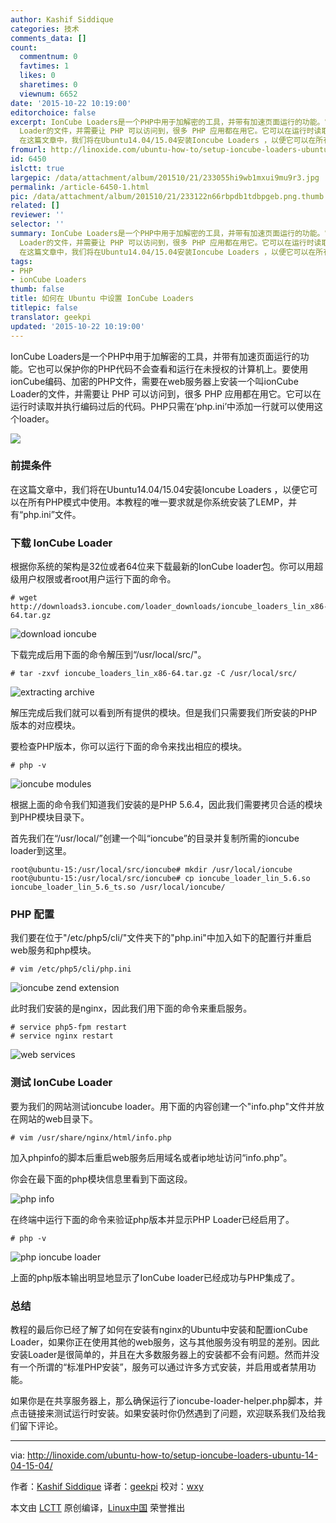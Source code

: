 ```yaml
---
author: Kashif Siddique
categories: 技术
comments_data: []
count:
  commentnum: 0
  favtimes: 1
  likes: 0
  sharetimes: 0
  viewnum: 6652
date: '2015-10-22 10:19:00'
editorchoice: false
excerpt: IonCube Loaders是一个PHP中用于加解密的工具，并带有加速页面运行的功能。它也可以保护你的PHP代码不会查看和运行在未授权的计算机上。要使用ionCube编码、加密的PHP文件，需要在web服务器上安装一个叫ionCube
  Loader的文件，并需要让 PHP 可以访问到，很多 PHP 应用都在用它。它可以在运行时读取并执行编码过后的代码。PHP只需在php.ini中添加一行就可以使用这个loader。  前提条件
  在这篇文章中，我们将在Ubuntu14.04/15.04安装Ioncube Loaders ，以便它可以在所有PHP模式中使用。本教程的唯一要求就是你系统安装了LEMP，并有php.ini文
fromurl: http://linoxide.com/ubuntu-how-to/setup-ioncube-loaders-ubuntu-14-04-15-04/
id: 6450
islctt: true
largepic: /data/attachment/album/201510/21/233055hi9wb1mxui9mu9r3.jpg
permalink: /article-6450-1.html
pic: /data/attachment/album/201510/21/233122n66rbpdb1tdbpgeb.png.thumb.jpg
related: []
reviewer: ''
selector: ''
summary: IonCube Loaders是一个PHP中用于加解密的工具，并带有加速页面运行的功能。它也可以保护你的PHP代码不会查看和运行在未授权的计算机上。要使用ionCube编码、加密的PHP文件，需要在web服务器上安装一个叫ionCube
  Loader的文件，并需要让 PHP 可以访问到，很多 PHP 应用都在用它。它可以在运行时读取并执行编码过后的代码。PHP只需在php.ini中添加一行就可以使用这个loader。  前提条件
  在这篇文章中，我们将在Ubuntu14.04/15.04安装Ioncube Loaders ，以便它可以在所有PHP模式中使用。本教程的唯一要求就是你系统安装了LEMP，并有php.ini文
tags:
- PHP
- ionCube Loaders
thumb: false
title: 如何在 Ubuntu 中设置 IonCube Loaders
titlepic: false
translator: geekpi
updated: '2015-10-22 10:19:00'
---
```


IonCube Loaders是一个PHP中用于加解密的工具，并带有加速页面运行的功能。它也可以保护你的PHP代码不会查看和运行在未授权的计算机上。要使用ionCube编码、加密的PHP文件，需要在web服务器上安装一个叫ionCube Loader的文件，并需要让 PHP 可以访问到，很多 PHP 应用都在用它。它可以在运行时读取并执行编码过后的代码。PHP只需在‘php.ini’中添加一行就可以使用这个loader。


![](/data/attachment/album/201510/21/233055hi9wb1mxui9mu9r3.jpg)


### 前提条件


在这篇文章中，我们将在Ubuntu14.04/15.04安装Ioncube Loaders ，以便它可以在所有PHP模式中使用。本教程的唯一要求就是你系统安装了LEMP，并有“php.ini”文件。


### 下载 IonCube Loader


根据你系统的架构是32位或者64位来下载最新的IonCube loader包。你可以用超级用户权限或者root用户运行下面的命令。



```
# wget http://downloads3.ioncube.com/loader_downloads/ioncube_loaders_lin_x86-64.tar.gz

```

![download ioncube](/data/attachment/album/201510/21/233122n66rbpdb1tdbpgeb.png)


下载完成后用下面的命令解压到“/usr/local/src/"。



```
# tar -zxvf ioncube_loaders_lin_x86-64.tar.gz -C /usr/local/src/

```

![extracting archive](/data/attachment/album/201510/21/233123ixy4xf3nzjxjddnx.png)


解压完成后我们就可以看到所有提供的模块。但是我们只需要我们所安装的PHP版本的对应模块。


要检查PHP版本，你可以运行下面的命令来找出相应的模块。



```
# php -v

```

![ioncube modules](/data/attachment/album/201510/21/233123kh5x5h5k3sdhfehm.png)


根据上面的命令我们知道我们安装的是PHP 5.6.4，因此我们需要拷贝合适的模块到PHP模块目录下。


首先我们在“/usr/local/”创建一个叫“ioncube”的目录并复制所需的ioncube loader到这里。



```
root@ubuntu-15:/usr/local/src/ioncube# mkdir /usr/local/ioncube
root@ubuntu-15:/usr/local/src/ioncube# cp ioncube_loader_lin_5.6.so ioncube_loader_lin_5.6_ts.so /usr/local/ioncube/

```

### PHP 配置


我们要在位于"/etc/php5/cli/"文件夹下的"php.ini"中加入如下的配置行并重启web服务和php模块。



```
# vim /etc/php5/cli/php.ini

```

![ioncube zend extension](/data/attachment/album/201510/21/233124nkidkbm1vv1wkdmk.png)


此时我们安装的是nginx，因此我们用下面的命令来重启服务。



```
# service php5-fpm restart
# service nginx restart

```

![web services](/data/attachment/album/201510/21/233124zuxx06ucguxx61z0.png)


### 测试 IonCube Loader


要为我们的网站测试ioncube loader。用下面的内容创建一个"info.php"文件并放在网站的web目录下。



```
# vim /usr/share/nginx/html/info.php

```

加入phpinfo的脚本后重启web服务后用域名或者ip地址访问“info.php”。


你会在最下面的php模块信息里看到下面这段。


![php info](/data/attachment/album/201510/21/233125vbcu5c88wf0nkws5.png)


在终端中运行下面的命令来验证php版本并显示PHP Loader已经启用了。



```
# php -v

```

![php ioncube loader](/data/attachment/album/201510/21/233125ccebe5kezkcn3kek.png)


上面的php版本输出明显地显示了IonCube loader已经成功与PHP集成了。


### 总结


教程的最后你已经了解了如何在安装有nginx的Ubuntu中安装和配置ionCube Loader，如果你正在使用其他的web服务，这与其他服务没有明显的差别。因此安装Loader是很简单的，并且在大多数服务器上的安装都不会有问题。然而并没有一个所谓的“标准PHP安装”，服务可以通过许多方式安装，并启用或者禁用功能。


如果你是在共享服务器上，那么确保运行了ioncube-loader-helper.php脚本，并点击链接来测试运行时安装。如果安装时你仍然遇到了问题，欢迎联系我们及给我们留下评论。




---


via: <http://linoxide.com/ubuntu-how-to/setup-ioncube-loaders-ubuntu-14-04-15-04/>


作者：[Kashif Siddique](http://linoxide.com/author/kashifs/) 译者：[geekpi](https://github.com/geekpi) 校对：[wxy](https://github.com/wxy)


本文由 [LCTT](https://github.com/LCTT/TranslateProject) 原创编译，[Linux中国](https://linux.cn/) 荣誉推出